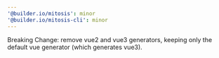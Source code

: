```yaml
---
'@builder.io/mitosis': minor
'@builder.io/mitosis-cli': minor
---
```


Breaking Change: remove vue2 and vue3 generators, keeping only the default vue generator (which generates vue3).
